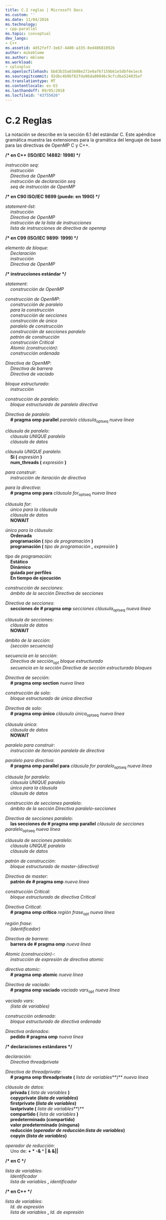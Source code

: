 ```yaml
---
title: C.2 reglas | Microsoft Docs
ms.custom: ''
ms.date: 11/04/2016
ms.technology:
- cpp-parallel
ms.topic: conceptual
dev_langs:
- C++
ms.assetid: 4d52fef7-3eb7-4480-a335-8ed48681092b
author: mikeblome
ms.author: mblome
ms.workload:
- cplusplus
ms.openlocfilehash: bb83b35a03608e272e9af67159b61e5dbf4e1ec6
ms.sourcegitcommit: 92dbc4b9bf82fda96da80846c9cfcdba524035af
ms.translationtype: MT
ms.contentlocale: es-ES
ms.lasthandoff: 09/05/2018
ms.locfileid: "43755026"
---
```

# <a name="c2-rules"></a>C.2 Reglas
La notación se describe en la sección 6.1 del estándar C. Este apéndice gramática muestra las extensiones para la gramática del lenguaje de base para las directivas de OpenMP C y C++.

**/\* en C++ (ISO/IEC 14882: 1998) \*/**

*instrucción seq*:<br/>
&nbsp;&nbsp;&nbsp;&nbsp;*instrucción*<br/>
&nbsp;&nbsp;&nbsp;&nbsp;*Directiva de OpenMP*<br/>
&nbsp;&nbsp;&nbsp;&nbsp;*instrucción de declaración seq*<br/>
&nbsp;&nbsp;&nbsp;&nbsp;*seq de instrucción de OpenMP*

**/\* en C90 ISO/IEC 9899 (puede: en 1990) \*/**

*statement-list*:<br/>
&nbsp;&nbsp;&nbsp;&nbsp;*instrucción*<br/>
&nbsp;&nbsp;&nbsp;&nbsp;*Directiva de OpenMP*<br/>
&nbsp;&nbsp;&nbsp;&nbsp;*instrucción de la lista de instrucciones*<br/>
&nbsp;&nbsp;&nbsp;&nbsp;*lista de instrucciones de directiva de openmp*

**/\* en C99 (ISO/IEC 9899: 1999) \*/**

*elemento de bloque*:<br/>
&nbsp;&nbsp;&nbsp;&nbsp;*Declaración*<br/>
&nbsp;&nbsp;&nbsp;&nbsp;*instrucción*<br/>
&nbsp;&nbsp;&nbsp;&nbsp;*Directiva de OpenMP*

**/\* instrucciones estándar \*/**

*statement*:<br/>
&nbsp;&nbsp;&nbsp;&nbsp;*construcción de OpenMP*

*construcción de OpenMP*:<br/>
&nbsp;&nbsp;&nbsp;&nbsp;*construcción de paralelo*<br/>
&nbsp;&nbsp;&nbsp;&nbsp;*para la construcción*<br/>
&nbsp;&nbsp;&nbsp;&nbsp;*construcción de secciones*<br/>
&nbsp;&nbsp;&nbsp;&nbsp;*construcción de único*<br/>
&nbsp;&nbsp;&nbsp;&nbsp;*paralelo de construcción*<br/>
&nbsp;&nbsp;&nbsp;&nbsp;*construcción de secciones paralelo*<br/>
&nbsp;&nbsp;&nbsp;&nbsp;*patrón de construcción*<br/>
&nbsp;&nbsp;&nbsp;&nbsp;*construcción Critical*<br/>
&nbsp;&nbsp;&nbsp;&nbsp;*Atomic (construcción):*<br/>
&nbsp;&nbsp;&nbsp;&nbsp;*construcción ordenada*

*Directiva de OpenMP*:<br/>
&nbsp;&nbsp;&nbsp;&nbsp;*Directiva de barrera*<br/>
&nbsp;&nbsp;&nbsp;&nbsp;*Directiva de vaciado*

*bloque estructurado*:<br/>
&nbsp;&nbsp;&nbsp;&nbsp;*instrucción*

*construcción de paralelo*:<br/>
&nbsp;&nbsp;&nbsp;&nbsp;*bloque estructurado de paralelo directiva*

*Directiva de paralelo*:<br/>
&nbsp;&nbsp;&nbsp;&nbsp;**# pragma omp parallel** *paralelo cláusula*<sub>optseq</sub> *nueva línea*

*cláusula de paralelo*:<br/>
&nbsp;&nbsp;&nbsp;&nbsp;*cláusula UNIQUE paralelo*<br/>
&nbsp;&nbsp;&nbsp;&nbsp;*cláusula de datos*

*cláusula UNIQUE paralelo*:<br/>
&nbsp;&nbsp;&nbsp;&nbsp;**Si (** *expresión* **)**<br/>
&nbsp;&nbsp;&nbsp;&nbsp;**num_threads (** *expresión* **)**

*para construir*:<br/>
&nbsp;&nbsp;&nbsp;&nbsp;*instrucción de iteración de directiva*

*para la directiva*:<br/>
&nbsp;&nbsp;&nbsp;&nbsp;**# pragma omp para** *cláusula for*<sub>optseq</sub> *nueva línea*

*cláusula for*:<br/>
&nbsp;&nbsp;&nbsp;&nbsp;*único para la cláusula*<br/>
&nbsp;&nbsp;&nbsp;&nbsp;*cláusula de datos*<br/>
&nbsp;&nbsp;&nbsp;&nbsp;**NOWAIT**

*único para la cláusula*:<br/>
&nbsp;&nbsp;&nbsp;&nbsp;**Ordenada**<br/>
&nbsp;&nbsp;&nbsp;&nbsp;**programación (** *tipo de programación* **)**<br/>
&nbsp;&nbsp;&nbsp;&nbsp;**programación (** *tipo de programación* **,** *expresión* **)**

*tipo de programación*:<br/>
&nbsp;&nbsp;&nbsp;&nbsp;**Estático**<br/>
&nbsp;&nbsp;&nbsp;&nbsp;**Dinámico**<br/>
&nbsp;&nbsp;&nbsp;&nbsp;**guiada por perfiles**<br/>
&nbsp;&nbsp;&nbsp;&nbsp;**En tiempo de ejecución**

*construcción de secciones*:<br/>
&nbsp;&nbsp;&nbsp;&nbsp;*ámbito de la sección Directiva de secciones*

*Directiva de secciones*:<br/>
&nbsp;&nbsp;&nbsp;&nbsp;**secciones de # pragma omp** *secciones cláusula*<sub>optseq</sub> *nueva línea*

*cláusula de secciones*:<br/>
&nbsp;&nbsp;&nbsp;&nbsp;*cláusula de datos*<br/>
&nbsp;&nbsp;&nbsp;&nbsp;**NOWAIT**

*ámbito de la sección*:<br/>
&nbsp;&nbsp;&nbsp;&nbsp;*{sección secuencia}*

*secuencia en la sección*:<br/>
&nbsp;&nbsp;&nbsp;&nbsp;*Directiva de sección*<sub>opt</sub> *bloque estructurado*<br/>
&nbsp;&nbsp;&nbsp;&nbsp;*secuencia en la sección Directiva de sección estructurado bloques*

*Directiva de sección*:<br/>
&nbsp;&nbsp;&nbsp;&nbsp;**# pragma omp section** *nueva línea*

*construcción de solo*:<br/>
&nbsp;&nbsp;&nbsp;&nbsp;*bloque estructurado de única directiva*

*Directiva de solo*:<br/>
&nbsp;&nbsp;&nbsp;&nbsp;**# pragma omp único** *cláusula única*<sub>optseq</sub> *nueva línea*

*cláusula única*:<br/>
&nbsp;&nbsp;&nbsp;&nbsp;*cláusula de datos*<br/>
&nbsp;&nbsp;&nbsp;&nbsp;**NOWAIT**

*paralelo para construir*:<br/>
&nbsp;&nbsp;&nbsp;&nbsp;*instrucción de iteración paralela de directiva*

*paralelo para directiva*:<br/>
&nbsp;&nbsp;&nbsp;&nbsp;**# pragma omp parallel para** *cláusula for paralelo*<sub>optseq</sub> *nueva línea*

*cláusula for paralelo*:<br/>
&nbsp;&nbsp;&nbsp;&nbsp;*cláusula UNIQUE paralelo*<br/>
&nbsp;&nbsp;&nbsp;&nbsp;*único para la cláusula*<br/>
&nbsp;&nbsp;&nbsp;&nbsp;*cláusula de datos*

*construcción de secciones paralelo*:<br/>
&nbsp;&nbsp;&nbsp;&nbsp;*ámbito de la sección Directiva paralelo-secciones*

*Directiva de secciones paralelo*:<br/>
&nbsp;&nbsp;&nbsp;&nbsp;**las secciones de # pragma omp parallel** *cláusula de secciones paralelo*<sub>optseq</sub> *nueva línea*

*cláusula de secciones paralelo*:<br/>
&nbsp;&nbsp;&nbsp;&nbsp;*cláusula UNIQUE paralelo*<br/>
&nbsp;&nbsp;&nbsp;&nbsp;*cláusula de datos*

*patrón de construcción*:<br/>
&nbsp;&nbsp;&nbsp;&nbsp;*bloque estructurado de master-(directiva)*

*Directiva de master*:<br/>
&nbsp;&nbsp;&nbsp;&nbsp;**patrón de # pragma omp** *nueva línea*

*construcción Critical*:<br/>
&nbsp;&nbsp;&nbsp;&nbsp;*bloque estructurado de directiva Critical*

*Directiva Critical*:<br/>
&nbsp;&nbsp;&nbsp;&nbsp;**# pragma omp crítico** *región frase*<sub>opt</sub> *nueva línea*

*región frase*:<br/>
&nbsp;&nbsp;&nbsp;&nbsp;*(identificador)*

*Directiva de barrera*:<br/>
&nbsp;&nbsp;&nbsp;&nbsp;**barrera de # pragma omp** *nueva línea*

*Atomic (construcción)-*:<br/>
&nbsp;&nbsp;&nbsp;&nbsp;*instrucción de expresión de directiva atomic*

*directiva atomic*:<br/>
&nbsp;&nbsp;&nbsp;&nbsp;**# pragma omp atomic** *nueva línea*

*Directiva de vaciado*:<br/>
&nbsp;&nbsp;&nbsp;&nbsp;**# pragma omp vaciado** *vaciado vars*<sub>opt</sub> *nueva línea*

*vaciado vars*:<br/>
&nbsp;&nbsp;&nbsp;&nbsp;*(lista de variables)*

*construcción ordenada*:<br/>
&nbsp;&nbsp;&nbsp;&nbsp;*bloque estructurado de directiva ordenada*

*Directiva ordenados*:<br/>
&nbsp;&nbsp;&nbsp;&nbsp;**pedido # pragma omp** *nueva línea*

**/\* declaraciones estándares \*/**

*declaración*:<br/>
&nbsp;&nbsp;&nbsp;&nbsp;*Directiva threadprivate*

*Directiva de threadprivate*:<br/>
&nbsp;&nbsp;&nbsp;&nbsp;**# pragma omp threadprivate (** *lista de variables***)** *nueva línea* 

*cláusula de datos*:<br/>
&nbsp;&nbsp;&nbsp;&nbsp;**privada (** *lista de variables* **)**<br/>
&nbsp;&nbsp;&nbsp;&nbsp;**copyprivate (***lista de variables***)** <br/>
&nbsp;&nbsp;&nbsp;&nbsp;**firstprivate (***lista de variables***)** <br/>
&nbsp;&nbsp;&nbsp;&nbsp;**lastprivate (** *lista de variables***)** <br/>
&nbsp;&nbsp;&nbsp;&nbsp;**compartido (** *lista de variables* **)**<br/>
&nbsp;&nbsp;&nbsp;&nbsp;**predeterminado (compartido)**<br/>
&nbsp;&nbsp;&nbsp;&nbsp;**valor predeterminado (ninguna)**<br/>
&nbsp;&nbsp;&nbsp;&nbsp;**reducción (***operador de reducción***:***lista de variables***)** <br/>
&nbsp;&nbsp;&nbsp;&nbsp;**copyin (***lista de variables***)** 

*operador de reducción*:<br/>
&nbsp;&nbsp;&nbsp;&nbsp;Uno de:  **+  \* -& ^ &#124; & &&#124;&#124;**

**/\* en C \*/**

*lista de variables*:<br/>
&nbsp;&nbsp;&nbsp;&nbsp;*Identificador*<br/>
&nbsp;&nbsp;&nbsp;&nbsp;*lista de variables* **,** *identificador*

**/\* en C++ \*/**

*lista de variables*:<br/>
&nbsp;&nbsp;&nbsp;&nbsp;*Id. de expresión*<br/>
&nbsp;&nbsp;&nbsp;&nbsp;*lista de variables* **,** *Id. de expresión*